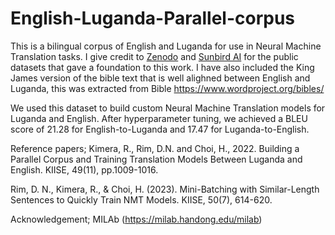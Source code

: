 # English-Luganda-Parallel-corpus
This is a bilingual corpus of English and Luganda for use in Neural Machine Translation tasks. I give credit to [Zenodo](https://zenodo.org/record/4764039#.YqXWwDdBy3K) and [Sunbird AI](https://sunbird.ai/2021/06/) for the public datasets that gave a foundation to this work. I have also included the King James version of the bible text that is well alighned between English and Luganda, this was extracted from Bible https://www.wordproject.org/bibles/

We used this dataset to build custom Neural Machine Translation models for Luganda and English. After hyperparameter tuning, we achieved a BLEU score of 21.28 for English-to-Luganda and 17.47 for Luganda-to-English. 

Reference papers;
Kimera, R., Rim, D.N. and Choi, H., 2022. Building a Parallel Corpus and Training Translation Models Between Luganda and English. KIISE, 49(11), pp.1009-1016.

Rim, D. N., Kimera, R., & Choi, H. (2023). Mini-Batching with Similar-Length Sentences to Quickly Train NMT Models. KIISE, 50(7), 614-620.

Acknowledgement; MILAb (https://milab.handong.edu/milab)
